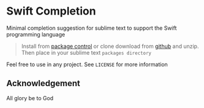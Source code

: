 # Swift Completion

Minimal completion suggestion for sublime text to support the Swift programming language

> Install from [package control](https://packagecontrol.io) or clone download from [github](https://github.com/tushortz/Swift-Completion) and unzip. Then place in your sublime text `packages directory`

Feel free to use in any project. See `LICENSE` for more information

## Acknowledgement

All glory be to God